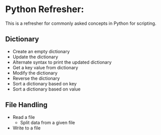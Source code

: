 # Python Refresher:
This is a refresher for commonly asked concepts in Python for scripting.

## Dictionary

* Create an empty dictionary
* Update the dictionary
* Alternate syntax to print the updated dictionary
* Get a key value from dictionary
* Modify the dictionary
* Reverse the dictionary
* Sort a dictionary based on key
* Sort a dictionary based on value
  
## File Handling
 * Read a file
   - Split data from a given file
 * Write to a file
